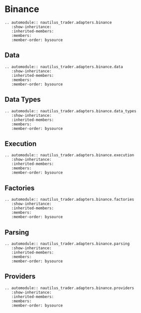 # Binance

```{eval-rst}
.. automodule:: nautilus_trader.adapters.binance
   :show-inheritance:
   :inherited-members:
   :members:
   :member-order: bysource
```

## Data

```{eval-rst}
.. automodule:: nautilus_trader.adapters.binance.data
   :show-inheritance:
   :inherited-members:
   :members:
   :member-order: bysource
```

## Data Types

```{eval-rst}
.. automodule:: nautilus_trader.adapters.binance.data_types
   :show-inheritance:
   :inherited-members:
   :members:
   :member-order: bysource
```

## Execution

```{eval-rst}
.. automodule:: nautilus_trader.adapters.binance.execution
   :show-inheritance:
   :inherited-members:
   :members:
   :member-order: bysource
```

## Factories

```{eval-rst}
.. automodule:: nautilus_trader.adapters.binance.factories
   :show-inheritance:
   :inherited-members:
   :members:
   :member-order: bysource
```

## Parsing

```{eval-rst}
.. automodule:: nautilus_trader.adapters.binance.parsing
   :show-inheritance:
   :inherited-members:
   :members:
   :member-order: bysource
```

## Providers

```{eval-rst}
.. automodule:: nautilus_trader.adapters.binance.providers
   :show-inheritance:
   :inherited-members:
   :members:
   :member-order: bysource
```
